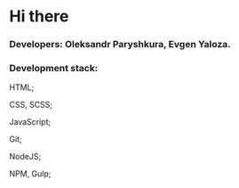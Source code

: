 <h1>Hi there</h1> 

<h3>Developers: Oleksandr Paryshkura, Evgen Yaloza.</h3>

<h3>Development stack:</h3>


HTML;

CSS, SCSS;

JavaScript;

Git;

NodeJS;

NPM, Gulp;


